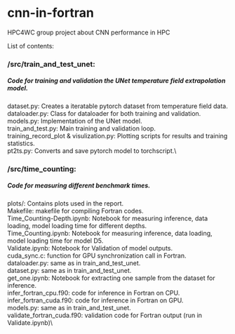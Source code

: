 # cnn-in-fortran
 HPC4WC group project about CNN performance in HPC

List of contents:

### /src/train_and_test_unet:
##### Code for training and validation the UNet temperature field extrapolation model.
dataset.py: Creates a iteratable pytorch dataset from temperature field data.\
dataloader.py: Class for dataloader for both training and validation.\
models.py: Implementation of the UNet model.\
train_and_test.py: Main training and validation loop.\
training_record_plot & visulization.py: Plotting scripts for results and training statistics.\
pt2ts.py: Converts and save pytorch model to torchscript.\


### /src/time_counting:
##### Code for measuring different benchmark times.
plots/: Contains plots used in the report.\
Makefile: makefile for compiling Fortran codes.\
Time_Counting-Depth.ipynb: Notebook for measuring inference, data loading, model loading time for different depths.\
Time_Counting.ipynb: Notebook for measuring inference, data loading, model loading time for model D5.\
Validate.ipynb: Notebook for Validation of model outputs.\
cuda_sync.c: function for GPU synchronization call in Fortran.\
dataloader.py: same as in train_and_test_unet.\
dataset.py: same as in train_and_test_unet.\
get_one.ipynb: Notebook for extracting one sample from the dataset for inference.\
infer_fortran_cpu.f90: code for inference in Fortran on CPU.\
infer_fortran_cuda.f90: code for inference in Fortran on GPU.\
models.py: same as in train_and_test_unet.\
validate_fortran_cuda.f90: validation code for Fortran output (run in Validate.ipynb)\
